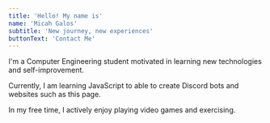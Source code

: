 ```yaml
---
title: 'Hello! My name is'
name: 'Micah Galos'
subtitle: 'New journey, new experiences'
buttonText: 'Contact Me'
---
```


I'm a Computer Engineering student motivated in learning new technologies and self-improvement.

Currently, I am learning JavaScript to able to create Discord bots and websites such as this page.

In my free time, I actively enjoy playing video games and exercising.
